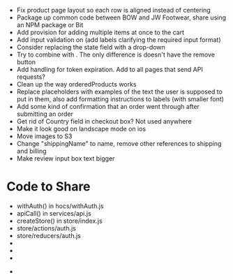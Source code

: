 - Fix product page layout so each row is aligned instead of centering
- Package up common code between BOW and JW Footwear, share using an NPM package or Bit
- Add provision for adding multiple items at once to the cart
- Add input validation on <CheckoutPage> (add labels clarifying the required input format)
- Consider replacing the <CheckoutPage> state field with a drop-down
- Try to combine <CartItem> with <OrderItem>.  The only difference is <OrderItem> doesn't have the remove button
- Add handling for token expiration.  Add <Message> to all pages that send API requests?
- Clean up the way orderedProducts works
- Replace placeholders with examples of the text the user is supposed to put in them, also add formatting instructions to labels (with smaller font)
- Add some kind of confirmation that an order went through after submitting an order
- Get rid of Country field in checkout box?  Not used anywhere
- Make it look good on landscape mode on ios
- Move images to S3
- Change "shippingName" to name, remove other references to shipping and billing
- Make review input box text bigger

# Code to Share
- withAuth() in hocs/withAuth.js
- apiCall() in services/api.js
- createStore() in store/index.js
- store/actions/auth.js
- store/reducers/auth.js
- <Message>
- <Navbar>
- <Footer>
- <Form>